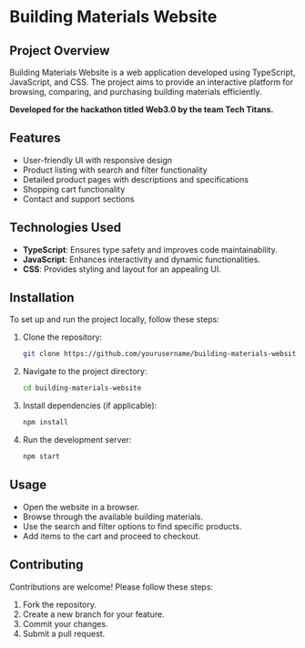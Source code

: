 # Building Materials Website

## Project Overview
Building Materials Website is a web application developed using TypeScript, JavaScript, and CSS. The project aims to provide an interactive platform for browsing, comparing, and purchasing building materials efficiently.

**Developed for the hackathon titled Web3.0 by the team Tech Titans.**

## Features
- User-friendly UI with responsive design
- Product listing with search and filter functionality
- Detailed product pages with descriptions and specifications
- Shopping cart functionality
- Contact and support sections

## Technologies Used
- **TypeScript**: Ensures type safety and improves code maintainability.
- **JavaScript**: Enhances interactivity and dynamic functionalities.
- **CSS**: Provides styling and layout for an appealing UI.

## Installation
To set up and run the project locally, follow these steps:

1. Clone the repository:
   ```bash
   git clone https://github.com/yourusername/building-materials-website.git
   ```

2. Navigate to the project directory:
   ```bash
   cd building-materials-website
   ```

3. Install dependencies (if applicable):
   ```bash
   npm install
   ```

4. Run the development server:
   ```bash
   npm start
   ```

## Usage
- Open the website in a browser.
- Browse through the available building materials.
- Use the search and filter options to find specific products.
- Add items to the cart and proceed to checkout.

## Contributing
Contributions are welcome! Please follow these steps:
1. Fork the repository.
2. Create a new branch for your feature.
3. Commit your changes.
4. Submit a pull request.

